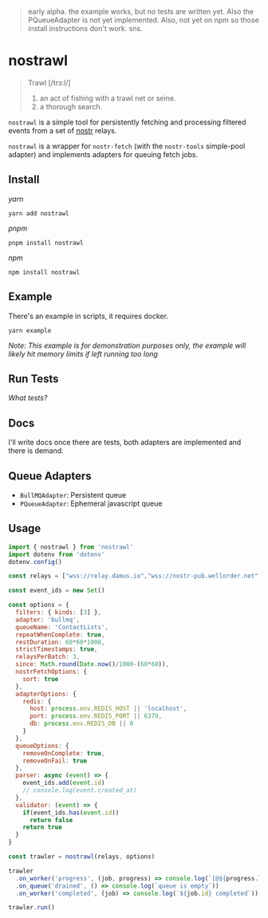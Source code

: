 > early alpha. the example works, but no tests are written yet. Also the PQueueAdapter is not yet implemented. Also, not yet on npm so those install instructions don't work. sns. 

# nostrawl 
> Trawl [/trɔːl/] 
> 1. an act of fishing with a trawl net or seine.
> 2. a thorough search.

`nostrawl` is a simple tool for persistently fetching and processing filtered events from a set of [nostr](https://github.com/nostr-protocol/) relays.

`nostrawl` is a wrapper for `nostr-fetch` (with the `nostr-tools` simple-pool adapter) and implements adapters for queuing fetch jobs. 

## Install
_yarn_
```
yarn add nostrawl
```

_pnpm_
```
pnpm install nostrawl
```

_npm_
```
npm install nostrawl
```
## Example
There's an example in scripts, it requires docker. 
```
yarn example
```

_Note: This example is for demonstration purposes only, the example will likely hit memory limits if left running too long_

## Run Tests
_What tests?_

## Docs
I'll write docs once there are tests, both adapters are implemented and there is demand.

## Queue Adapters
- `BullMQAdapter`: Persistent queue
- `PQueueAdapter`: Ephemeral javascript queue

## Usage 

```js
import { nostrawl } from 'nostrawl'
import dotenv from 'dotenv'
dotenv.config()

const relays = ["wss://relay.damus.io","wss://nostr-pub.wellorder.net","wss://nostr.mom","wss://nostr.slothy.win","wss://global.relay.red"]

const event_ids = new Set()

const options = {
  filters: { kinds: [3] },
  adapter: 'bullmq',
  queueName: 'ContactLists',
  repeatWhenComplete: true,
  restDuration: 60*60*1000,
  strictTimestamps: true,
  relaysPerBatch: 3,
  since: Math.round(Date.now()/1000-(60*60)),
  nostrFetchOptions: {
    sort: true
  },
  adapterOptions: {
    redis: {
      host: process.env.REDIS_HOST || 'localhost',
      port: process.env.REDIS_PORT || 6379, 
      db: process.env.REDIS_DB || 0 
    }
  },
  queueOptions: {
    removeOnComplete: true, 
    removeOnFail: true
  },
  parser: async (event) => {
    event_ids.add(event.id)
    // console.log(event.created_at)
  },
  validator: (event) => {
    if(event_ids.has(event.id))
      return false 
    return true
  } 
}

const trawler = nostrawl(relays, options)

trawler
  .on_worker('progress', (job, progress) => console.log(`[@${progress.last_timestamp}] ${progress.found} events found and ${progress.rejected} events rejected from  ${progress.relay}`))
  .on_queue('drained', () => console.log(`queue is empty`))
  .on_worker('completed', (job) => console.log(`${job.id} completed`))

trawler.run()
```
